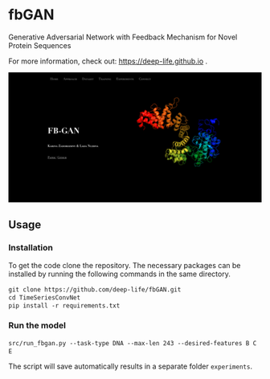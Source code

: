 # fbGAN
Generative Adversarial Network with Feedback Mechanism for Novel Protein Sequences

For more information, check out: https://deep-life.github.io .

![alt text](https://raw.githubusercontent.com/deep-life/fbGAN/main/web.png)

## Usage
### Installation
To get the code clone the repository. The necessary packages can be installed by running the following commands in the same directory.

    git clone https://github.com/deep-life/fbGAN.git
    cd TimeSeriesConvNet
    pip install -r requirements.txt
    
### Run the model

    src/run_fbgan.py --task-type DNA --max-len 243 --desired-features B C E 
    
 The script will save automatically results in a separate folder ```experiments```.
